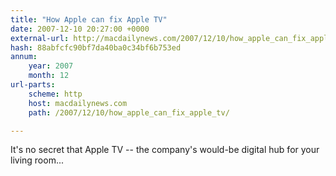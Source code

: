 ```yaml
---
title: "How Apple can fix Apple TV"
date: 2007-12-10 20:27:00 +0000
external-url: http://macdailynews.com/2007/12/10/how_apple_can_fix_apple_tv/
hash: 88abfcfc90bf7da40ba0c34bf6b753ed
annum:
    year: 2007
    month: 12
url-parts:
    scheme: http
    host: macdailynews.com
    path: /2007/12/10/how_apple_can_fix_apple_tv/

---
```


It's no secret that Apple TV -- the company's would-be digital hub for your living room...
